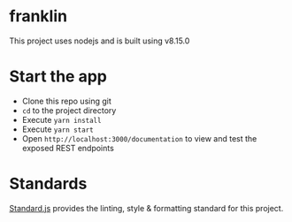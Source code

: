 # franklin

This project uses nodejs and is built using v8.15.0

# Start the app
- Clone this repo using git
- `cd` to the project directory
- Execute `yarn install`
- Execute `yarn start`
- Open `http://localhost:3000/documentation` to view and test the exposed REST endpoints

# Standards
[Standard.js](https://standardjs.com/) provides the linting, style & formatting standard for this project.

# 

 